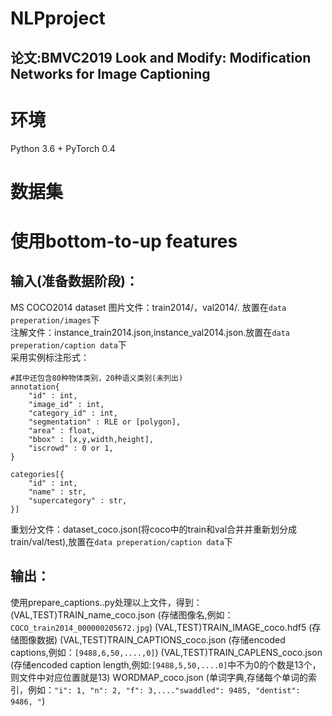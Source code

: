 # NLPproject
## 论文:BMVC2019 Look and Modify: Modification Networks for Image Captioning

# 环境
Python 3.6 + PyTorch 0.4 

# 数据集
# 使用bottom-to-up features
## 输入(准备数据阶段)：
MS COCO2014 dataset 
图片文件：train2014/，val2014/. 放置在`data preperation/images`下 </br>
注解文件：instance_train2014.json,instance_val2014.json.放置在`data preperation/caption data`下</br>
采用实例标注形式：</br>
```
#其中还包含80种物体类别，20种语义类别(未列出)
annotation{
    "id" : int,
    "image_id" : int,
    "category_id" : int,
    "segmentation" : RLE or [polygon],
    "area" : float, 
    "bbox" : [x,y,width,height],
    "iscrowd" : 0 or 1,
}

categories[{
    "id" : int,
    "name" : str,
    "supercategory" : str,
}]
```
重划分文件：dataset_coco.json(将coco中的train和val合并并重新划分成train/val/test),放置在`data preperation/caption data`下</br>

## 输出：</br>
使用prepare_captions..py处理以上文件，得到：
(VAL,TEST)TRAIN_name_coco.json  (存储图像名,例如：`COCO_train2014_000000205672.jpg`)
(VAL,TEST)TRAIN_IMAGE_coco.hdf5 (存储图像数据)
(VAL,TEST)TRAIN_CAPTIONS_coco.json (存储encoded captions,例如：`[9488,6,50,....,0]`)
(VAL,TEST)TRAIN_CAPLENS_coco.json (存储encoded caption length,例如:`[9488,5,50,....0]`中不为0的个数是13个，则文件中对应位置就是13)
WORDMAP_coco.json (单词字典,存储每个单词的索引，例如：`"i": 1, "n": 2, "f": 3,...."swaddled": 9485, "dentist": 9486, "`)






